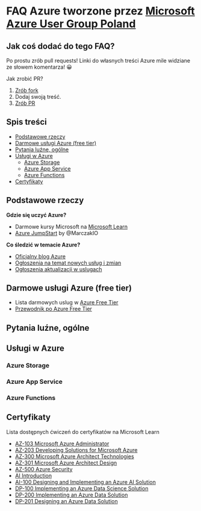 # FAQ Azure tworzone przez [Microsoft Azure User Group Poland](https://www.facebook.com/groups/azureugpl/)

## Jak coś dodać do tego FAQ?

Po prostu zrób pull requests! Linki do własnych treści Azure mile widziane ze słowem komentarza! 😀

Jak zrobić PR? 

1. [Zrób fork](https://help.github.com/en/github/getting-started-with-github/fork-a-repo)
1. Dodaj swoją treść.
1. [Zrób PR](https://help.github.com/en/github/collaborating-with-issues-and-pull-requests/creating-a-pull-request-from-a-fork)

## Spis treści
 
* [Podstawowe rzeczy ](#podstawowe-rzeczy)
* [Darmowe usługi Azure (free tier)](#darmowe-usługi-azure-free-tier)
* [Pytania luźne, ogólne](#pytania-luźne-ogólne)
* [Usługi w Azure](#usługi-w-azure)
   * [Azure Storage](#azure-storage)
   * [Azure App Service](#azure-app-service)
   * [Azure Functions](#azure-functions)
* [Certyfikaty](#certyfikaty)

## Podstawowe rzeczy 

**Gdzie się uczyć Azure?**

- Darmowe kursy Microsoft na [Microsoft Learn](https://docs.microsoft.com/en-us/learn/)
- [Azure JumpStart](https://marczak.io/posts/2019/07/azure-jumpstart/) by @MarczakIO

**Co śledzić w temacie Azure?**

- [Oficjalny blog Azure](https://azure.microsoft.com/en-us/blog/)
- [Ogłoszenia na temat nowych usług i zmian](https://azure.microsoft.com/en-us/blog/topics/announcements/)
- [Ogłoszenia aktualizacji w uslugach](https://azure.microsoft.com/en-us/updates/)

## Darmowe usługi Azure (free tier)

- Lista darmowych uslug w [Azure Free Tier](https://azure.microsoft.com/pl-pl/free/)
- [Przewodnik po Azure Free Tier](https://marczak.io/posts/2019/07/azure-jumpstart/)

## Pytania luźne, ogólne

## Usługi w Azure
 
### Azure Storage

### Azure App Service

### Azure Functions

## Certyfikaty

Lista dostępnych ćwiczeń do certyfikatów na Microsoft Learn
* [AZ-103 Microsoft Azure Administrator](https://github.com/MicrosoftLearning/AZ-103-MicrosoftAzureAdministrator)
* [AZ-203 Developing Solutions for Microsoft Azure](https://github.com/MicrosoftLearning/AZ-203-DevelopingSolutionsforMicrosoftAzure)
* [AZ-300 Microsoft Azure Architect Technologies](https://github.com/MicrosoftLearning/AZ-300-MicrosoftAzureArchitectTechnologies)
* [AZ-301 Microsoft Azure Architect Design](https://github.com/MicrosoftLearning/AZ-301-MicrosoftAzureArchitectDesign)
* [AZ-500 Azure Security](https://github.com/MicrosoftLearning/AZ-500-Azure-Security)
* [AI Introduction](https://github.com/MicrosoftLearning/AI-Introduction)
* [AI-100 Designing and Implementing an Azure AI Solution](https://github.com/MicrosoftLearning/AI-100-Design-Implement-Azure-AISol)
* [DP-100 Implementing an Azure Data Science Solution](https://github.com/MicrosoftLearning/DP-100-Designing-and-Implementing-a-Data-Science-Solutio)
* [DP-200 Implementing an Azure Data Solution](https://github.com/MicrosoftLearning/DP-200-Implementing-an-Azure-Data-Solution)
* [DP-201 Designing an Azure Data Solution](https://github.com/MicrosoftLearning/DP-201-Designing-an-Azure-Data-Solution)